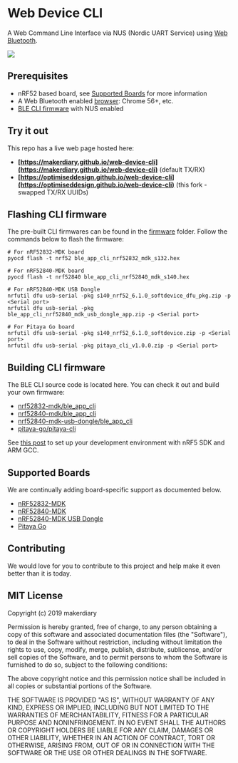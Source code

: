 # Web Device CLI

A Web Command Line Interface via NUS (Nordic UART Service) using [Web Bluetooth](https://webbluetoothcg.github.io/web-bluetooth/).

[![](img/web-device-cli-chrome-desktop.png)](https://youtu.be/i6OgX4civrM)

## Prerequisites

* nRF52 based board, see [Supported Boards](#supported-boards) for more information 
* A Web Bluetooth enabled [browser](https://github.com/WebBluetoothCG/web-bluetooth/blob/master/implementation-status.md): Chrome 56+, etc.
* [BLE CLI firmware](./firmware) with NUS enabled

## Try it out
This repo has a live web page hosted here:

* **[https://makerdiary.github.io/web-device-cli](https://makerdiary.github.io/web-device-cli)** (default TX/RX)
* **[https://optimiseddesign.github.io/web-device-cli](https://optimiseddesign.github.io/web-device-cli)** (this fork - swapped TX/RX UUIDs)

## Flashing CLI firmware

The pre-built CLI firmwares can be found in the [firmware](./firmware) folder. Follow the commands below to flash the firmware:

```
# For nRF52832-MDK board
pyocd flash -t nrf52 ble_app_cli_nrf52832_mdk_s132.hex

# For nRF52840-MDK board
pyocd flash -t nrf52840 ble_app_cli_nrf52840_mdk_s140.hex

# For nRF52840-MDK USB Dongle
nrfutil dfu usb-serial -pkg s140_nrf52_6.1.0_softdevice_dfu_pkg.zip -p <Serial port>
nrfutil dfu usb-serial -pkg ble_app_cli_nrf52840_mdk_usb_dongle_app.zip -p <Serial port>

# For Pitaya Go board
nrfutil dfu usb-serial -pkg s140_nrf52_6.1.0_softdevice.zip -p <Serial port>
nrfutil dfu usb-serial -pkg pitaya_cli_v1.0.0.zip -p <Serial port>

```

## Building CLI firmware

The BLE CLI source code is located here. You can check it out and build your own firmware:

* [nrf52832-mdk/ble_app_cli](https://github.com/makerdiary/nrf52832-mdk/tree/master/examples/nrf5-sdk/ble_app_cli)
* [nrf52840-mdk/ble_app_cli](https://github.com/makerdiary/nrf52840-mdk/tree/master/examples/nrf5-sdk/ble_app_cli)
* [nrf52840-mdk-usb-dongle/ble_app_cli](https://github.com/makerdiary/nrf52840-mdk-usb-dongle/tree/master/examples/nrf5-sdk/ble_app_cli)
* [pitaya-go/pitaya-cli](https://github.com/makerdiary/pitaya-go/tree/master/examples/pitaya_cli)

See [this post](https://blog.makerdiary.com/how-to-use-nrf5-sdk-with-arm-gcc/) to set up your development environment with nRF5 SDK and ARM GCC.


## Supported Boards
We are continually adding board-specific support as documented below.

* [nRF52832-MDK](https://wiki.makerdiary.com/nrf52832-mdk)
* [nRF52840-MDK](https://wiki.makerdiary.com/nrf52840-mdk/)
* [nRF52840-MDK USB Dongle](https://wiki.makerdiary.com/nrf52840-mdk-usb-dongle)
* [Pitaya Go](https://wiki.makerdiary.com/pitaya-go)

## Contributing
We would love for you to contribute to this project and help make it even better than it is today.

## MIT License

Copyright (c) 2019 makerdiary

Permission is hereby granted, free of charge, to any person obtaining a copy
of this software and associated documentation files (the "Software"), to deal
in the Software without restriction, including without limitation the rights
to use, copy, modify, merge, publish, distribute, sublicense, and/or sell
copies of the Software, and to permit persons to whom the Software is
furnished to do so, subject to the following conditions:

The above copyright notice and this permission notice shall be included in all
copies or substantial portions of the Software.

THE SOFTWARE IS PROVIDED "AS IS", WITHOUT WARRANTY OF ANY KIND, EXPRESS OR
IMPLIED, INCLUDING BUT NOT LIMITED TO THE WARRANTIES OF MERCHANTABILITY,
FITNESS FOR A PARTICULAR PURPOSE AND NONINFRINGEMENT. IN NO EVENT SHALL THE
AUTHORS OR COPYRIGHT HOLDERS BE LIABLE FOR ANY CLAIM, DAMAGES OR OTHER
LIABILITY, WHETHER IN AN ACTION OF CONTRACT, TORT OR OTHERWISE, ARISING FROM,
OUT OF OR IN CONNECTION WITH THE SOFTWARE OR THE USE OR OTHER DEALINGS IN THE
SOFTWARE.
